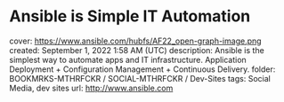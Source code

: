 # Ansible is Simple IT Automation

cover: https://www.ansible.com/hubfs/AF22_open-graph-image.png
created: September 1, 2022 1:58 AM (UTC)
description: Ansible is the simplest way to automate apps and IT infrastructure. Application Deployment + Configuration Management + Continuous Delivery.
folder: BOOKMRKS-MTHRFCKR / SOCIAL-MTHRFCKR / Dev-Sites
tags: Social Media, dev sites
url: http://www.ansible.com